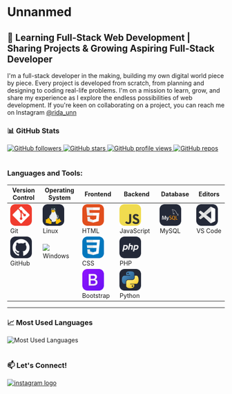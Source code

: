 
#  Unnanmed 
 ## 🚀 Learning Full-Stack Web Development | Sharing Projects & Growing  Aspiring Full-Stack Developer 

  I'm a full-stack developer in the making, building my own digital world piece by piece. Every project is developed from scratch, from planning and designing to coding real-life problems. I'm on a mission to learn, grow, and share my experience as I explore the endless possibilities of web development. If you're keen on collaborating on a project, you can reach me on Instagram <a href="https://www.instagram.com/rida_unn" target="_blank">@rida_unn</a>
  
 ### 📊 GitHub Stats
 
<p align="left">
   <a href="https://github.com/unnanmed1?tab=followers">
      <img alt="GitHub followers" title="Follow me on GitHub" src="https://custom-icon-badges.demolab.com/github/followers/unnanmed1?color=236ad3&labelColor=1155ba&style=for-the-badge&logo=person-add&label=Follow&logoColor=white"/>
   </a>
   <a href="https://github.com/unnanmed1?tab=repositories&sort=stargazers">
      <img alt="GitHub stars" title="Total stars on GitHub" src="https://custom-icon-badges.demolab.com/github/stars/unnanmed1?color=55960c&style=for-the-badge&labelColor=488207&logo=star"/>
   </a>
   <a href="https://github.com/unnanmed1">
      <img alt="GitHub profile views" title="Profile views" src="https://komarev.com/ghpvc/?username=unnanmed1&color=yellow&style=for-the-badge"/>
   </a>
   <a href="https://github.com/unnanmed1?tab=repositories">
      <img alt="GitHub repos" title="Total repositories" src="https://custom-icon-badges.demolab.com/github/repos/unnanmed1?color=blue&style=for-the-badge&labelColor=0057b7&logo=book"/>
   </a>
</p>

#

###  Languages and Tools: 

| **Version Control** | **Operating System** | **Frontend** | **Backend** | **Database** | **Editors** |
|---------------------|----------------------|--------------|-------------|--------------|-------------|
| <img src="https://github.com/tandpfun/skill-icons/blob/main/icons/Git.svg" width="50"> Git | <img src="https://github.com/tandpfun/skill-icons/blob/main/icons/Linux-Dark.svg" width="50"> Linux | <img src="https://github.com/tandpfun/skill-icons/blob/main/icons/HTML.svg" width="50"> HTML | <img src="https://github.com/tandpfun/skill-icons/blob/main/icons/JavaScript.svg" width="50"> JavaScript | <img src="https://github.com/tandpfun/skill-icons/blob/main/icons/MySQL-Dark.svg" width="50"> MySQL | <img src="https://github.com/tandpfun/skill-icons/blob/main/icons/VSCode-Dark.svg" width="50"> VS Code |
| <img src="https://github.com/tandpfun/skill-icons/blob/main/icons/Github-Dark.svg" width="50"> GitHub | <img src="https://github.com/tandpfun/skill-icons/blob/main/icons/Windows-Dark.svg" width="50"> Windows | <img src="https://github.com/tandpfun/skill-icons/blob/main/icons/CSS.svg" width="50"> CSS | <img src="https://github.com/tandpfun/skill-icons/blob/main/icons/PHP-Dark.svg" width="50"> PHP | | |
| | | <img src="https://github.com/tandpfun/skill-icons/blob/main/icons/Bootstrap.svg" width="50"> Bootstrap | <img src="https://github.com/tandpfun/skill-icons/blob/main/icons/Python-Dark.svg" width="50"> Python | | |

---

### 📈 Most Used Languages
![Most Used Languages](https://github-readme-stats.vercel.app/api/top-langs/?username=unnanmed1&layout=compact&langs_count=10&theme=radical)

#

### 📫 Let's Connect!
<a href="https://www.instagram.com/rida_unn" target="_blank">
    <img src="https://img.shields.io/static/v1?message=Instagram&logo=instagram&label=&color=E4405F&logoColor=white&labelColor=&style=for-the-badge" height="35" alt="instagram logo" />
  </a>

